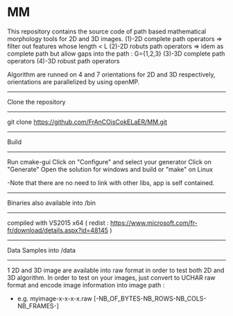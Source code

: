 # MM
This repository contains the source code of path based mathematical morphology tools for 2D and 3D images. 
(1)-2D complete path operators  => filter out features whose length < L
(2)-2D robuts path operators  => idem as complete path but allow gaps into the path : G={1,2,3}
(3)-3D complete path operators
(4)-3D robust path operators

Algorithm are runned on 4 and 7 orientations for 2D and 3D respectively, orientations are parallelized by using openMP.

****
Clone the repository
****
git clone https://github.com/FrAnCOisCokELaER/MM.git

****
Build 
****
Run cmake-gui
Click on "Configure" and select your generator
Click on "Generate"
Open the solution for windows and build or "make" on Linux

-Note that there are no need to link with other libs, app is self contained.

****
Binaries also available into /bin
****
compiled with VS2015 x64 ( redist : https://www.microsoft.com/fr-fr/download/details.aspx?id=48145 )


****
Data Samples into /data
****
1 2D and 3D image are available into raw format in order to test both 2D and 3D algorithm.
In order to test on your images, just convert to UCHAR raw format and encode image information into image path :
- e.g. myimage-x-x-x-x.raw    [-NB_OF_BYTES-NB_ROWS-NB_COLS-NB_FRAMES-]


